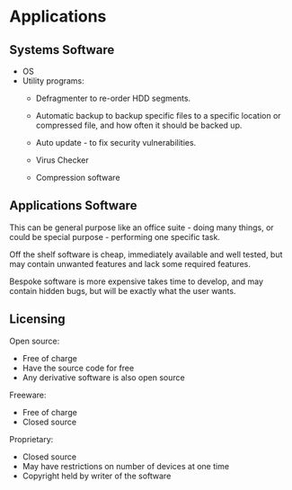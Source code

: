 # Applications

## Systems Software

- OS
- Utility programs:
	- Defragmenter to re-order HDD segments.

	- Automatic backup to backup specific files to a specific location or compressed file, and how often
	it should be backed up.

	- Auto update - to fix security vulnerabilities.

	- Virus Checker

	- Compression software

## Applications Software

This can be general purpose like an office suite - doing many things, or could be special
purpose - performing one specific task.

Off the shelf software is cheap, immediately available and well tested, but may contain
unwanted features and lack some required features.

Bespoke software is more expensive takes time to develop, and may contain hidden bugs,
but will be exactly what the user wants.

## Licensing

Open source:

- Free of charge
- Have the source code for free
- Any derivative software is also open source

Freeware:

- Free of charge
- Closed source

Proprietary:

- Closed source
- May have restrictions on number of devices at one time
- Copyright held by writer of the software